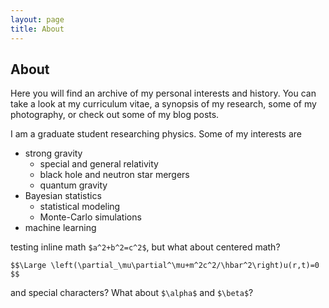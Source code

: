 ```yaml
---
layout: page
title: About
---
```

## About

Here you will find an archive of my personal interests and history. You can take a look at my curriculum vitae, a synopsis of my research, some of my photography, or check out some of my blog posts.

I am a graduate student researching physics. Some of my interests are

* strong gravity
  * special and general relativity
  * black hole and neutron star mergers
  * quantum gravity
* Bayesian statistics
  * statistical modeling
  * Monte-Carlo simulations
* machine learning


testing inline math `$a^2+b^2=c^2$`, but what about centered math?

`$$\Large \left(\partial_\mu\partial^\mu+m^2c^2/\hbar^2\right)u(r,t)=0 $$`

and special characters? What about `$\alpha$` and `$\beta$`?
